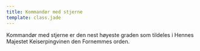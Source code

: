 ```yaml
---
title: Kommandør med stjerne
template: class.jade
---
```


Kommandør med stjerne er den nest høyeste graden som tildeles i Hennes Majestet Keiserpingvinen den Fornemmes orden.